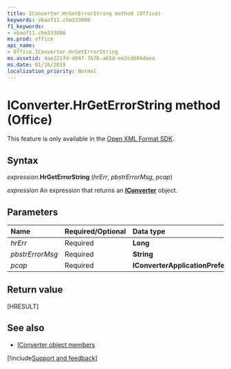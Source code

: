 ```yaml
---
title: IConverter.HrGetErrorString method (Office)
keywords: vbaof11.chm333006
f1_keywords:
- vbaof11.chm333006
ms.prod: office
api_name:
- Office.IConverter.HrGetErrorString
ms.assetid: 4ae221fd-d047-7676-a65d-ee2cd604deea
ms.date: 01/16/2019
localization_priority: Normal
---
```



# IConverter.HrGetErrorString method (Office)

This feature is only available in the [Open XML Format SDK](https://docs.microsoft.com/office/open-xml/open-xml-sdk).


## Syntax

_expression_.**HrGetErrorString** (_hrErr_, _pbstrErrorMsg_, _pcap_)

_expression_ An expression that returns an **[IConverter](Office.IConverter.md)** object.


## Parameters

|Name|Required/Optional|Data type|
|:---|:----------------|:--------|
| _hrErr_|Required|**Long**|
| _pbstrErrorMsg_|Required|**String**|
| _pcap_|Required|**IConverterApplicationPreferences**|

## Return value

[HRESULT]


## See also

- [IConverter object members](overview/Library-Reference/iconverter-members-office.md)

[!include[Support and feedback](~/includes/feedback-boilerplate.md)]